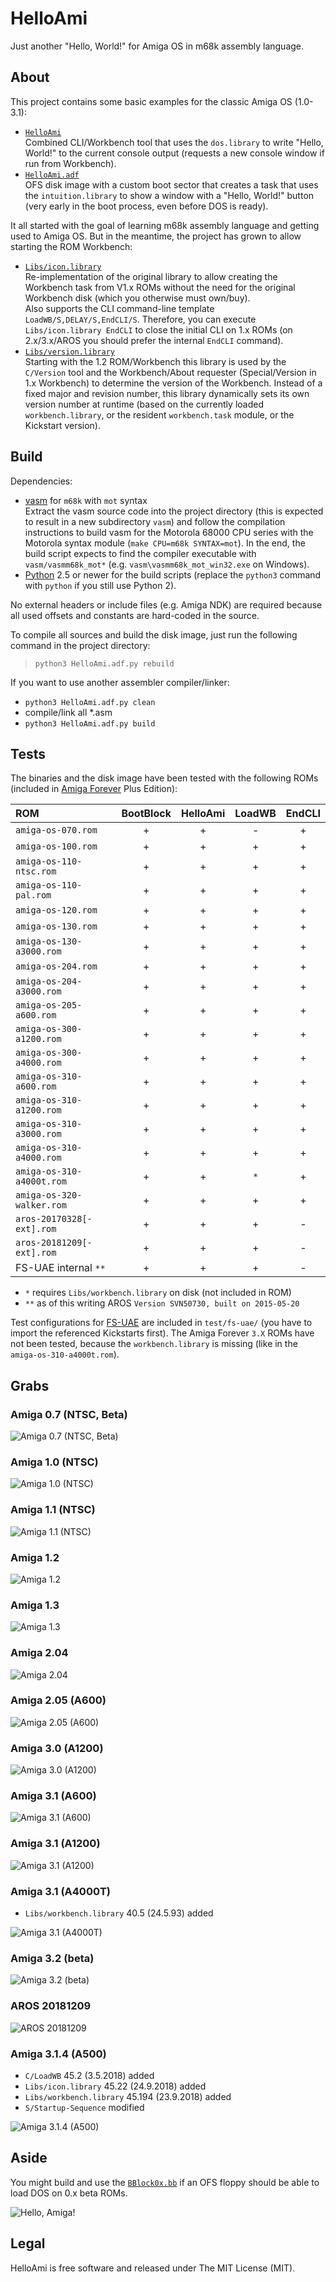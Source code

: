 HelloAmi
========

Just another "Hello, World!" for Amiga OS in m68k assembly language.


About
-----

This project contains some basic examples for the classic Amiga OS (1.0-3.1):

- [`HelloAmi`](HelloAmi.asm)  
  Combined CLI/Workbench tool that uses the `dos.library`
  to write "Hello, World!" to the current console output
  (requests a new console window if run from Workbench).
- [`HelloAmi.adf`](HelloAmi.adf.asm)  
  OFS disk image with a custom boot sector that creates a task that
  uses the `intuition.library` to show a window with a "Hello, World!"
  button (very early in the boot process, even before DOS is ready).

It all started with the goal of learning m68k assembly language
and getting used to Amiga OS. But in the meantime, the
project has grown to allow starting the ROM Workbench:

- [`Libs/icon.library`](Libs/icon.library.asm)  
  Re-implementation of the original library to allow creating the Workbench
  task from V1.x ROMs without the need for the original Workbench disk
  (which you otherwise must own/buy).  
  Also supports the CLI command-line template `LoadWB/S,DELAY/S,EndCLI/S`.
  Therefore, you can execute `Libs/icon.library EndCLI`
  to close the initial CLI on 1.x ROMs
  (on 2.x/3.x/AROS you should prefer the internal `EndCLI` command).
- [`Libs/version.library`](Libs/version.library.asm)  
  Starting with the 1.2 ROM/Workbench this library is used by the `C/Version`
  tool and the Workbench/About requester (Special/Version in 1.x Workbench)
  to determine the version of the Workbench. Instead of a fixed major and
  revision number, this library dynamically sets its own version number at
  runtime (based on the currently loaded `workbench.library`, or the
  resident `workbench.task` module, or the Kickstart version).


Build
-----

Dependencies:

- [vasm](http://sun.hasenbraten.de/vasm/) for `m68k` with `mot` syntax  
  Extract the vasm source code into the project directory (this is expected
  to result in a new subdirectory `vasm`) and follow the compilation
  instructions to build vasm for the Motorola 68000 CPU series with
  the Motorola syntax module (`make CPU=m68k SYNTAX=mot`). In the end,
  the build script expects to find the compiler executable with
  `vasm/vasmm68k_mot*` (e.g. `vasm\vasmm68k_mot_win32.exe` on Windows).
- [Python](https://www.python.org/) 2.5 or newer for the build scripts
  (replace the `python3` command with `python` if you still use Python 2).

No external headers or include files (e.g. Amiga NDK) are required
because all used offsets and constants are hard-coded in the source.

To compile all sources and build the disk image, just
run the following command in the project directory:

> `python3 HelloAmi.adf.py rebuild`

If you want to use another assembler compiler/linker:

- `python3 HelloAmi.adf.py clean`
- compile/link all *.asm
- `python3 HelloAmi.adf.py build`


Tests
-----

The binaries and the disk image have been tested with the following ROMs
(included in [Amiga Forever](https://www.amigaforever.com/) Plus Edition):

| ROM                       | BootBlock | HelloAmi | LoadWB | EndCLI |
|:--------------------------|:---------:|:--------:|:------:|:------:|
| `amiga-os-070.rom`        |     +     |    +     |   -    |   +    |
| `amiga-os-100.rom`        |     +     |    +     |   +    |   +    |
| `amiga-os-110-ntsc.rom`   |     +     |    +     |   +    |   +    |
| `amiga-os-110-pal.rom`    |     +     |    +     |   +    |   +    |
| `amiga-os-120.rom`        |     +     |    +     |   +    |   +    |
| `amiga-os-130.rom`        |     +     |    +     |   +    |   +    |
| `amiga-os-130-a3000.rom`  |     +     |    +     |   +    |   +    |
| `amiga-os-204.rom`        |     +     |    +     |   +    |   +    |
| `amiga-os-204-a3000.rom`  |     +     |    +     |   +    |   +    |
| `amiga-os-205-a600.rom`   |     +     |    +     |   +    |   +    |
| `amiga-os-300-a1200.rom`  |     +     |    +     |   +    |   +    |
| `amiga-os-300-a4000.rom`  |     +     |    +     |   +    |   +    |
| `amiga-os-310-a600.rom`   |     +     |    +     |   +    |   +    |
| `amiga-os-310-a1200.rom`  |     +     |    +     |   +    |   +    |
| `amiga-os-310-a3000.rom`  |     +     |    +     |   +    |   +    |
| `amiga-os-310-a4000.rom`  |     +     |    +     |   +    |   +    |
| `amiga-os-310-a4000t.rom` |     +     |    +     |  `*`   |   +    |
| `amiga-os-320-walker.rom` |     +     |    +     |   +    |   +    |
| `aros-20170328[-ext].rom` |     +     |    +     |   +    |   -    |
| `aros-20181209[-ext].rom` |     +     |    +     |   +    |   -    |
| FS-UAE internal `**`      |     +     |    +     |   +    |   -    |

- `*` requires `Libs/workbench.library` on disk (not included in ROM)
- `**` as of this writing AROS `Version SVN50730, built on 2015-05-20`

Test configurations for [FS-UAE](https://fs-uae.net/) are included in
`test/fs-uae/` (you have to import the referenced Kickstarts first).
The Amiga Forever `3.X` ROMs have not been tested, because the
`workbench.library` is missing (like in the `amiga-os-310-a4000t.rom`).


Grabs
-----

### Amiga 0.7 (NTSC, Beta)

![Amiga 0.7 (NTSC, Beta)](test/fs-uae/H/HelloAmi-amiga-os-070.png)

### Amiga 1.0 (NTSC)

![Amiga 1.0 (NTSC)](test/fs-uae/H/HelloAmi-amiga-os-100.png)

### Amiga 1.1 (NTSC)

![Amiga 1.1 (NTSC)](test/fs-uae/H/HelloAmi-amiga-os-110-ntsc.png)

### Amiga 1.2

![Amiga 1.2](test/fs-uae/H/HelloAmi-amiga-os-120.png)

### Amiga 1.3

![Amiga 1.3](test/fs-uae/H/HelloAmi-amiga-os-130.png)

### Amiga 2.04  

![Amiga 2.04](test/fs-uae/H/HelloAmi-amiga-os-204.png)

### Amiga 2.05 (A600)

![Amiga 2.05 (A600)](test/fs-uae/H/HelloAmi-amiga-os-205-a600.png)

### Amiga 3.0 (A1200)

![Amiga 3.0 (A1200)](test/fs-uae/H/HelloAmi-amiga-os-300-a1200.png)

### Amiga 3.1 (A600)

![Amiga 3.1 (A600)](test/fs-uae/H/HelloAmi-amiga-os-310-a600.png)

### Amiga 3.1 (A1200)

![Amiga 3.1 (A1200)](test/fs-uae/H/HelloAmi-amiga-os-310-a1200.png)

### Amiga 3.1 (A4000T)

- `Libs/workbench.library` 40.5 (24.5.93) added

[//]: # (HelloAmi-amiga-os-310-a4000t)
![Amiga 3.1 (A4000T)](test/fs-uae/H/HelloAmi-amiga-os-310-a4000t.png)

### Amiga 3.2 (beta)

![Amiga 3.2 (beta)](test/fs-uae/H/HelloAmi-amiga-os-320-walker.png)

### AROS 20181209

![AROS 20181209](test/fs-uae/H/HelloAmi-aros-20181209.png)

### Amiga 3.1.4 (A500)

- `C/LoadWB` 45.2 (3.5.2018) added
- `Libs/icon.library` 45.22 (24.9.2018) added
- `Libs/workbench.library` 45.194 (23.9.2018) added
- `S/Startup-Sequence` modified

[//]: # (HelloAmi-kick.a500.46.143)
![Amiga 3.1.4 (A500)](test/fs-uae/H/HelloAmi-kick.a500.46.143.png)


Aside
-----

You might build and use the [`BBlock0x.bb`](BBlock0x.bb.asm)
if an OFS floppy should be able to load DOS on 0.x beta ROMs.

![Hello, Amiga!](README.png)


Legal
-----

HelloAmi is free software and released under The MIT License (MIT).
